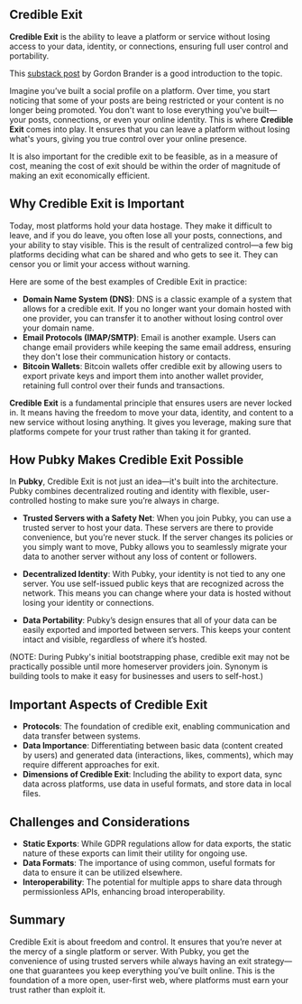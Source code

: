 
## Credible Exit

**Credible Exit** is the ability to leave a platform or service without losing access to your data, identity, or connections, ensuring full user control and portability.

This [substack post](https://subconscious.substack.com/p/credible-exit) by Gordon Brander is a good introduction to the topic. 

Imagine you’ve built a social profile on a platform. Over time, you start noticing that some of your posts are being restricted or your content is no longer being promoted. You don't want to lose everything you've built—your posts, connections, or even your online identity. This is where **Credible Exit** comes into play. It ensures that you can leave a platform without losing what's yours, giving you true control over your online presence.

It is also important for the credible exit to be feasible, as in a measure of cost, meaning the cost of exit should be within the order of magnitude of making an exit economically efficient.

## Why Credible Exit is Important

Today, most platforms hold your data hostage. They make it difficult to leave, and if you do leave, you often lose all your posts, connections, and your ability to stay visible. This is the result of centralized control—a few big platforms deciding what can be shared and who gets to see it. They can censor you or limit your access without warning.

Here are some of the best examples of Credible Exit in practice:

- **Domain Name System (DNS)**: DNS is a classic example of a system that allows for a credible exit. If you no longer want your domain hosted with one provider, you can transfer it to another without losing control over your domain name.
- **Email Protocols (IMAP/SMTP)**: Email is another example. Users can change email providers while keeping the same email address, ensuring they don't lose their communication history or contacts.
- **Bitcoin Wallets**: Bitcoin wallets offer credible exit by allowing users to export private keys and import them into another wallet provider, retaining full control over their funds and transactions.

**Credible Exit** is a fundamental principle that ensures users are never locked in. It means having the freedom to move your data, identity, and content to a new service without losing anything. It gives you leverage, making sure that platforms compete for your trust rather than taking it for granted.

## How Pubky Makes Credible Exit Possible

In **Pubky**, Credible Exit is not just an idea—it's built into the architecture. Pubky combines decentralized routing and identity with flexible, user-controlled hosting to make sure you’re always in charge.

- **Trusted Servers with a Safety Net**: When you join Pubky, you can use a trusted server to host your data. These servers are there to provide convenience, but you’re never stuck. If the server changes its policies or you simply want to move, Pubky allows you to seamlessly migrate your data to another server without any loss of content or followers.

- **Decentralized Identity**: With Pubky, your identity is not tied to any one server. You use self-issued public keys that are recognized across the network. This means you can change where your data is hosted without losing your identity or connections.

- **Data Portability**: Pubky’s design ensures that all of your data can be easily exported and imported between servers. This keeps your content intact and visible, regardless of where it’s hosted.

(NOTE: During Pubky's initial bootstrapping phase, credible exit may not be practically possible until more homeserver providers join. Synonym is building tools to make it easy for businesses and users to self-host.)

## Important Aspects of Credible Exit

- **Protocols**: The foundation of credible exit, enabling communication and data transfer between systems.
- **Data Importance**: Differentiating between basic data (content created by users) and generated data (interactions, likes, comments), which may require different approaches for exit.
- **Dimensions of Credible Exit**: Including the ability to export data, sync data across platforms, use data in useful formats, and store data in local files.

## Challenges and Considerations

- **Static Exports**: While GDPR regulations allow for data exports, the static nature of these exports can limit their utility for ongoing use.
- **Data Formats**: The importance of using common, useful formats for data to ensure it can be utilized elsewhere.
- **Interoperability**: The potential for multiple apps to share data through permissionless APIs, enhancing broad interoperability.

## Summary

Credible Exit is about freedom and control. It ensures that you’re never at the mercy of a single platform or server. With Pubky, you get the convenience of using trusted servers while always having an exit strategy—one that guarantees you keep everything you’ve built online. This is the foundation of a more open, user-first web, where platforms must earn your trust rather than exploit it.
